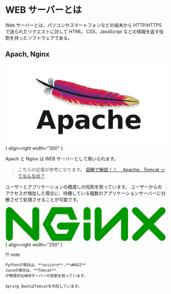 # WEB サーバーとは

Web サーバーとは、パソコンやスマートフォンなどの端末から HTTP/HTTPS で送られたリクエストに対して HTML、CSS、JavaScript などの情報を返す役割を持ったソフトウェアである。

## Apach, Nginx

![](../../assets/images/apache_logo_icon_168630.png){ align=right width="300" }

Apach と Nginx は WEB サーバーとして用いられます。

> こちらの記事が参考になります。
> [図解で解説！！　 Apache、Tomcat ってなんなの？](https://qiita.com/tanayasu1228/items/11e22a18dbfa796745b5)

ユーザーとアプリケーションの橋渡しの役割を担っています。
ユーザーからのアクセスが増加した場合に、待機している複数のアプリケーションサーバーに分散させて処理させることが可能です。

![](../../assets/images/Nginx_logo.svg.png){ align=right width="250" }

!!! note

    Pythonの場合は、**uvicorn**,**uWSGI**
    Javaの場合は、**Tomcat**
    が簡易的なWEBサーバーの役割を担っています。

    Spring BootはTomcatを内包しています。
